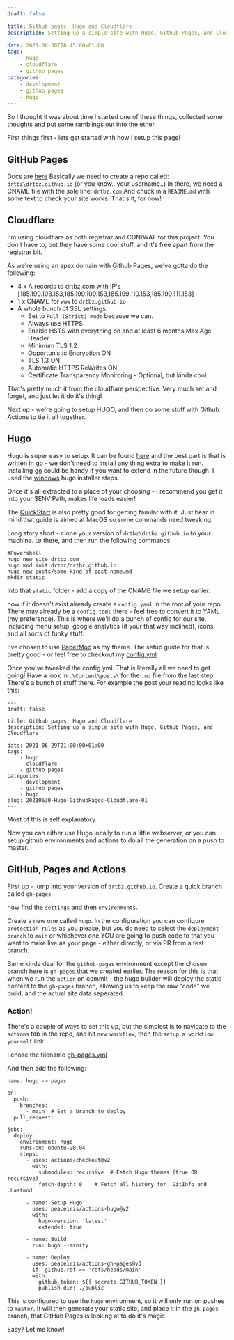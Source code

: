 ```yaml
---
draft: false

title: Github pages, Hugo and Cloudflare
description: Setting up a simple site with Hugo, Github Pages, and Cloudflare

date: 2021-06-30T20:45:00+01:00
tags: 
    - hugo
    - cloudflare
    - github pages
categories:
    - development
    - github pages
    - hugo
---
```

So I thought it was about time I started one of these things, collected some thoughts and put some ramblings out into the ether.

First things first - lets get started with how I setup this page!

## GitHub Pages
Docs are [here](https://pages.github.com/)
Basically we need to create a repo called: `drtbz\drtbz.github.io` (or you know.. your username..)
In there, we need a CNAME file with the sole line: `drtbz.com`
And chuck in a `README.md` with some text to check your site works.
That's it, for now!

## Cloudflare
I'm using cloudflare as both registrar and CDN/WAF for this project. You don't have to, but they have some cool stuff, and it's free apart from the registrar bit.

As we're using an apex domain with Github Pages, we've gotta do the following:
 - 4 x A records to drtbz.com with IP's [185.199.108.153,185.199.109.153,185.199.110.153,185.199.111.153]
 - 1 x CNAME for `www` to `drtbz.github.io`
 - A whole bunch of SSL settings:
    - Set to `Full (Strict) mode` because we can.
    - Always use HTTPS
    - Enable HSTS with everything on and at least 6 months Max Age Header
    - Minimum TLS 1.2
    - Opportunistic Encryption ON
    - TLS 1.3 ON
    - Automatic HTTPS ReWrites ON
    - Certificate Transparency Monitoring - Optional, but kinda cool.

That's pretty much it from the cloudflare perspective. Very much set and forget, and just let it do it's thing!

Next up - we're going to setup HUGO, and then do some stuff with Github Actions to tie it all together.

## Hugo
Hugo is super easy to setup. It can be found [here](https://gohugo.io/getting-started/installing/) and the best part is that is written in go - we don't need to install any thing extra to make it run. Installing [go](https://golang.org/doc/install) could be handy if you want to extend in the future though. I used the [windows](https://gohugo.io/getting-started/installing/#windows) hugo installer steps.

Once it's all extracted to a place of your choosing - I recommend you get it into your $ENV:Path, makes life loads easier!

The [QuickStart](https://gohugo.io/getting-started/quick-start/) is also pretty good for getting familar with it. Just bear in mind that guide is aimed at MacOS so some commands need tweaking.

Long story short - clone your version of `drtbz\drtbz.github.io` to your machine. `CD` there, and then run the following commands:

```
#Powershell
hugo new site drtbz.com
hugo mod init drtbz/drtbz.github.io
hugo new posts/some-kind-of-post-name.md
mkdir static
```
Into that `static` folder - add a copy of the CNAME file we setup earlier.

now if it doesn't exist already create a `config.yaml` in the root of your repo. There may already be a `config.toml` there - feel free to convert it to YAML (my preference). This is where we'll do a bunch of config for our site, including menu setup, google analytics (if your that way inclined), icons, and all sorts of funky stuff.


I've chosen to use [PaperMod](https://github.com/adityatelange/hugo-PaperMod) as my theme. The setup guide for that is pretty good - or feel free to checkout my [config.yml](https://github.com/drtbz/drtbz.github.io/blob/main/config.yaml)

Once you've tweaked the config.yml. That is literally all we need to get going! Have a look in `.\Content\posts\` for the `.md` file from the last step. There's a bunch of stuff there. For example the post your reading looks like this:
```
---
draft: false

title: Github pages, Hugo and Cloudflare
description: Setting up a simple site with Hugo, Github Pages, and Cloudflare

date: 2021-06-29T21:00:00+01:00
tags: 
    - hugo
    - cloudflare
    - github pages
categories:
    - development
    - github pages
    - hugo
slug: 20210630-Hugo-GithubPages-Cloudflare-01
---
```
Most of this is self explanatory.

Now you can either use Hugo locally to run a little webserver, or you can setup github environments and actions to do all the generation on a push to master.

## GitHub, Pages and Actions
First up - jump into your version of `drtbz.github.io`. Create a quick branch called `gh-pages`

now find the `settings` and then `environments`. 

Create a new one called `hugo`. In the configuration you can configure `protection rules` as you please, but you do need to select the `deployment branch` to `main` or whichever one YOU are going to push code to that you want to make live as your page - either directly, or via PR from a test branch.

Same kinda deal for the `github-pages` environment except the chosen branch here is `gh-pages` that we created earlier. The reason for this is that when we run the `action` on commit - the hugo builder will deploy the static content to the `gh-pages` branch, allowing us to keep the raw "code" we build, and the actual site data seperated.

### Action!
There's a couple of ways to set this up, but the simplest is to navigate to the `actions` tab in the repo, and hit `new workflow`, then the `setup a workflow yourself` link.

I chose the filename [gh-pages.yml](https://github.com/drtbz/drtbz.github.io/blob/main/.github/workflows/gh-pages.yml)

And then add the following:
```
name: hugo -> pages

on:
  push:
    branches:
      - main  # Set a branch to deploy
  pull_request:

jobs:
  deploy:
    environment: hugo
    runs-on: ubuntu-20.04
    steps:
      - uses: actions/checkout@v2
        with:
          submodules: recursive  # Fetch Hugo themes (true OR recursive)
          fetch-depth: 0    # Fetch all history for .GitInfo and .Lastmod

      - name: Setup Hugo
        uses: peaceiris/actions-hugo@v2
        with:
          hugo-version: 'latest'
          extended: true

      - name: Build
        run: hugo --minify

      - name: Deploy
        uses: peaceiris/actions-gh-pages@v3
        if: github.ref == 'refs/heads/main'
        with:
          github_token: ${{ secrets.GITHUB_TOKEN }}
          publish_dir: ./public
```
This is configured to use the `hugo` environment, so it will only run on pushes to `master`. It will then generate your static site, and place it in the `gh-pages` branch, that GitHub Pages is looking at to do it's magic.

Easy? Let me know!






